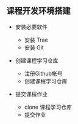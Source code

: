 ## 课程开发环境搭建

- 安装必要软件
  - 安装 Trae
  - 安装 Git

- 创建课程学习仓库
  - 注册Github帐号
  - 创建课程学习仓库

- 提交课程作业
  - clone 课程学习仓库
  - 提交作业
